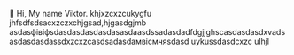  👋 Hi, My name Viktor.
khjxzcxzcukygfu
jhfsdfsdsacxzczxchjgsad,hjgasdgjmb
asdasфівіфsdasdasdasdasdasasdaasdssadasdadfdgjjghscasdasdasdxvadsasdasdasdassdxzcxzcasdsadasdaмвісмчяsdasd
uykussdasdcxzc
ulhjl
